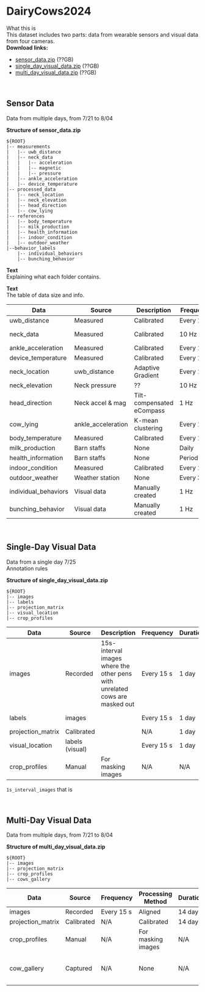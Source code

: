 # DairyCows2024


What this is\
This dataset includes two parts: data from wearable sensors and visual data from four cameras.\
**Download links:**
* [sensor_data.zip](link1) (??GB)
* [single_day_visual_data.zip](link1) (??GB)
* [multi_day_visual_data.zip](link1) (??GB)

<br />

Sensor Data
------

Data from multiple days, from 7/21 to 8/04

**Structure of sensor_data.zip**

```
${ROOT}
|-- measurements 
|   |-- uwb_distance
|   |-- neck_data
|   |   |-- acceleration
|   |   |-- magnetic
|   |   |-- pressure
|   |-- ankle_acceleration
|   |-- device_temperature
|-- processed_data
|   |-- neck_location
|   |-- neck_elevation
|   |-- head_direction
|   |-- cow_lying
|-- references 
|   |-- body_temperature
|   |-- milk_production
|   |-- health_information
|   |-- indoor_condition
|   |-- outdoor_weather
|--behavior_labels
    |-- individual_behaviors
    |-- bunching_behavior

```
**Text**\
Explaining what each folder contains.

**Text**\
The table of data size and info.

| Data | Source | Description | Frequency| Duration | Size   |
|-------------|--------|-----------|----------|----------|--------|
| uwb_distance| Measured | Calibrated | Every 15 s  | 14 days  |        |
| neck_data   | Measured | Calibrated  | 10 Hz | 14 days  | 9.6 GB |
| ankle_acceleration| Measured | Calibrated |Every 1 m  | 14 days  |        |
|device_temperature| Measured | Calibrated |Every 15 s | 14 days  |        |
|neck_location|uwb_distance|Adaptive Gradient | Every 15 s|14 days  |        |
|neck_elevation|Neck pressure| ?? | 10 Hz | 14 days |
|head_direction|Neck accel & mag| Tilt-compensated eCompass | 1 Hz|14 days| |
|cow_lying | ankle_acceleration | K-mean clustering | Every 1 m | 14 days | |
|body_temperature  | Measured | Calibrated  | Every 1 m    | 14 days | |
|milk_production   | Barn staffs | None  | Daily  | 14 days | | 
|health_information| Barn staffs | None  | Periodically | 14 days | |
|indoor_condition  | Measured | Calibrated | Every 1 m | 14 days | |
|outdoor_weather   | Weather station | None | Every 3 m    | 14 days | |
|individual_behaviors| Visual data | Manually created  | 1 Hz| 1 day | |
|bunching_behavior| Visual data | Manually created | 1 Hz | 1 day | |

<br />

Single-Day Visual Data
------

Data from a single day 7/25\
Annotation rules

**Structure of single_day_visual_data.zip**
```
${ROOT}
|-- images
|-- labels
|-- projection_matrix
|-- visual_location
|-- crop_profiles
```

| Data | Source | Description | Frequency | Duration | Size   |
|-------------|--------|-----------|----------|----------|--------|
| images| Recorded | 15s-interval images where the other pens with unrelated cows are masked out | Every 15 s | 1 day  | 20k imgs, 20 GB |
| labels   |images | | Every 15 s | 1 day  | 20k labels |
| projection_matrix |Calibrated|  | N/A| 1 day  |        |
| visual_location | labels (visual) | |Every 15 s | 1 day  |
| crop_profiles| Manual | For masking images | N/A | N/A | |

```1s_interval_images``` that is

<br />

Multi-Day Visual Data
------

Data from multiple days, from 7/21 to 8/04

**Structure of multi_day_visual_data.zip**
```
${ROOT}
|-- images
|-- projection_matrix
|-- crop_profiles
|-- cows_gallery
```

| Data | Source | Frequency | Processing Method | Duration | Size   |
|-------------|--------|-----------|----------|----------|--------|
| images| Recorded | Every 15 s| Aligned | 14 day  |   ? GB     |
| projection_matrix |Calibrated | N/A | Calibrated | 14 days  |        |
| crop_profiles | Manual | N/A | For masking images | N/A | |
| cow_gallery |Captured | N/A | None | N/A  | 500 imgs, 1.92 GB |